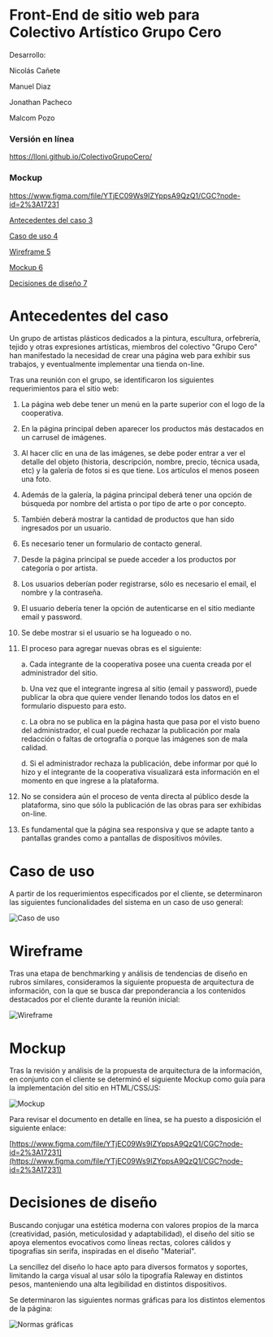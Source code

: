 # Front-End de sitio web para Colectivo Artístico Grupo Cero
Desarrollo:

Nicolás Cañete

Manuel Diaz

Jonathan Pacheco

Malcom Pozo

### Versión en línea
https://lloni.github.io/ColectivoGrupoCero/

### Mockup
https://www.figma.com/file/YTjEC09Ws9IZYppsA9QzQ1/CGC?node-id=2%3A17231

[Antecedentes del caso 3](#_Toc69509275)

[Caso de uso 4](#_Toc69509276)

[Wireframe 5](#_Toc69509277)

[Mockup 6](#_Toc69509278)

[Decisiones de diseño 7](#_Toc69509279)

# Antecedentes del caso

Un grupo de artistas plásticos dedicados a la pintura, escultura, orfebrería, tejido y otras expresiones artísticas, miembros del colectivo &quot;Grupo Cero&quot; han manifestado la necesidad de crear una página web para exhibir sus trabajos, y eventualmente implementar una tienda on-line.

Tras una reunión con el grupo, se identificaron los siguientes requerimientos para el sitio web:

1. La página web debe tener un menú en la parte superior con el logo de la cooperativa.

2. En la página principal deben aparecer los productos más destacados en un carrusel de imágenes.

3. Al hacer clic en una de las imágenes, se debe poder entrar a ver el detalle del objeto (historia, descripción, nombre, precio, técnica usada, etc) y la galería de fotos si es que tiene. Los artículos el menos poseen una foto.

4. Además de la galería, la página principal deberá tener una opción de búsqueda por nombre del artista o por tipo de arte o por concepto.

5. También deberá mostrar la cantidad de productos que han sido ingresados por un usuario.

6. Es necesario tener un formulario de contacto general.

7. Desde la página principal se puede acceder a los productos por categoría o por artista.

8. Los usuarios deberían poder registrarse, sólo es necesario el email, el nombre y la contraseña.

9. El usuario debería tener la opción de autenticarse en el sitio mediante email y password.

10. Se debe mostrar si el usuario se ha logueado o no.

11. El proceso para agregar nuevas obras es el siguiente:

    a. Cada integrante de la cooperativa posee una cuenta creada por el administrador del sitio.

    b. Una vez que el integrante ingresa al sitio (email y password), puede publicar la obra que quiere vender llenando todos los datos en el formulario dispuesto para esto.

    c. La obra no se publica en la página hasta que pasa por el visto bueno del administrador, el cual puede rechazar la publicación por mala redacción o faltas de ortografía o porque las imágenes son de mala calidad.

    d. Si el administrador rechaza la publicación, debe informar por qué lo hizo y el integrante de la cooperativa visualizará esta información en el momento en que ingrese a la plataforma.

12. No se considera aún el proceso de venta directa al público desde la plataforma, sino que sólo la publicación de las obras para ser exhibidas on-line.

13. Es fundamental que la página sea responsiva y que se adapte tanto a pantallas grandes como a pantallas de dispositivos móviles.


# Caso de uso

A partir de los requerimientos especificados por el cliente, se determinaron las siguientes funcionalidades del sistema en un caso de uso general:

![Caso de uso](documentacion/caso.png)

# Wireframe

Tras una etapa de benchmarking y análisis de tendencias de diseño en rubros similares, consideramos la siguiente propuesta de arquitectura de información, con la que se busca dar preponderancia a los contenidos destacados por el cliente durante la reunión inicial:

![Wireframe](documentacion/wireframe.jpeg)

# Mockup

Tras la revisión y análisis de la propuesta de arquitectura de la información, en conjunto con el cliente se determinó el siguiente Mockup como guía para la implementación del sitio en HTML/CSS/JS:

![Mockup](documentacion/mockup.png)

Para revisar el documento en detalle en línea, se ha puesto a disposición el siguiente enlace:

[https://www.figma.com/file/YTjEC09Ws9IZYppsA9QzQ1/CGC?node-id=2%3A17231](https://www.figma.com/file/YTjEC09Ws9IZYppsA9QzQ1/CGC?node-id=2%3A17231)

# Decisiones de diseño

Buscando conjugar una estética moderna con valores propios de la marca (creatividad, pasión, meticulosidad y adaptabilidad), el diseño del sitio se apoya elementos evocativos como líneas rectas, colores cálidos y tipografías sin serifa, inspiradas en el diseño &quot;Material&quot;.

La sencillez del diseño lo hace apto para diversos formatos y soportes, limitando la carga visual al usar sólo la tipografía Raleway en distintos pesos, manteniendo una alta legibilidad en distintos dispositivos.

Se determinaron las siguientes normas gráficas para los distintos elementos de la página:

![Normas gráficas](documentacion/normas.png)
